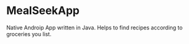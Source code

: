 # MealSeekApp

Native Androip App written in Java. 
Helps to find recipes according to groceries you list.